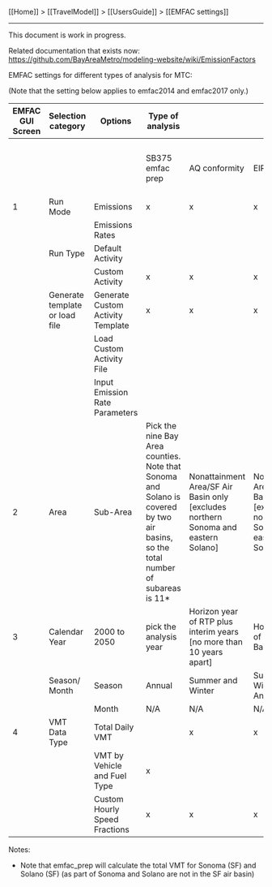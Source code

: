 [[Home]] > [[TravelModel]] > [[UsersGuide]] > [[EMFAC settings]]

***

This document is work in progress. 

Related documentation that exists now: https://github.com/BayAreaMetro/modeling-website/wiki/EmissionFactors

EMFAC settings for different types of analysis for MTC:

(Note that the setting below applies to emfac2014 and emfac2017 only.)

| EMFAC GUI Screen | Selection category             | Options                           | Type of analysis                             |                                                                                    |                                                                                    |                                              |
|------------------|--------------------------------|-----------------------------------|----------------------------------------------|------------------------------------------------------------------------------------|------------------------------------------------------------------------------------|----------------------------------------------|
|<img width=200/>|<img width=500/>|<img width=1500/>|<img width=400/>|<img width=400/>|<img width=400/>|<img width=400/>|
|                  |                                |                                   | SB375 emfac prep                             | AQ conformity                                                                      | EIR                                                                                | RTP Development (Project Performance, Horizon, etc)                              |
| 1                | Run Mode                       | Emissions                         | x                                            | x                                                                                  | x                                                                                  | x                                            |
|                  |                                | Emissions Rates                   |                                              |                                                                                    |                                                                                    | x                                            |
|                  | Run Type                       | Default Activity                  |                                              |                                                                                    |                                                                                    |                                              |
|                  |                                | Custom Activity                   | x                                            | x                                                                                  | x                                                                                  | x                                            |
|                  | Generate template or load file | Generate Custom Activity Template | x                                            | x                                                                                  | x                                                                                  | x                                            |
|                  |                                | Load Custom Activity File         |                                             |                                                                                   |                                                                                   |                                              |
|                  |                                | Input Emission Rate Parameters    |                                              |                                                                                    |                                                                                    | x                                            |
| 2                | Area                           | Sub-Area                          | Pick the nine Bay Area counties. Note that Sonoma and Solano is covered by two air basins, so the total number of subareas is 11* | Nonattainment Area/SF Air Basin only [excludes northern Sonoma and eastern Solano] | Nonattainment Area/SF Air Basin only [excludes northern Sonoma and eastern Solano] | Pick the nine Bay Area counties. Note that Sonoma and Solano is covered by two air basins, so the total number of subareas is 11 |
| 3                | Calendar Year                  | 2000 to 2050                      | pick the analysis year                       | Horizon year of RTP plus interim years [no more than 10 years apart]               | Horizon year of RTP plus Base year                                                 | Horizon year of RTP plus Base year           |
|                  | Season/ Month                  | Season                            | Annual                                       | Summer and Winter                                                                  | Summer, Winter and Annual                                                          | Summer, Winter and Annual                    |
|                  |                                | Month                             | N/A                                          | N/A                                                                                | N/A                                                                                | N/A                                          |
| 4                | VMT Data Type                  | Total Daily VMT                   |                                              | x                                                                                  | x                                                                                  | x                                            |
|                  |                                | VMT by Vehicle and Fuel Type      | x                                            |                                                                                    |                                                                                    |                                              |
|                  |                                | Custom Hourly Speed Fractions     | x                                            | x                                                                                  | x                                                                                  | x                                            |

Notes:
* Note that emfac_prep will calculate the total VMT for Sonoma (SF) and Solano (SF) (as part of Sonoma and Solano are not in the SF air basin)